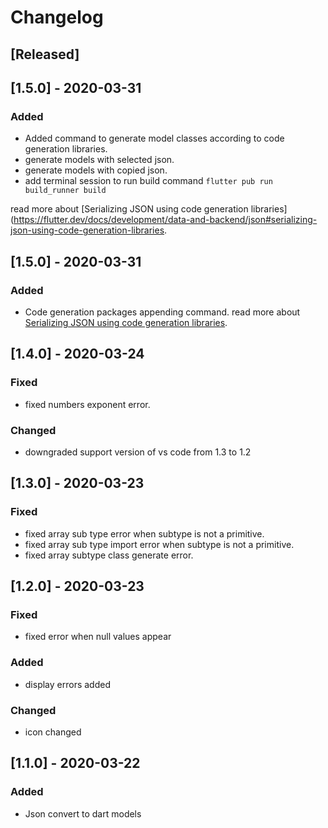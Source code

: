 # Changelog

## [Released]

## [1.5.0] - 2020-03-31

### Added

- Added command to generate model classes according to code generation libraries.  
- generate models with selected json.  
- generate models with copied json.  
- add terminal session to run build command `flutter pub run build_runner build`

read more about [Serializing JSON using code generation libraries](https://flutter.dev/docs/development/data-and-backend/json#serializing-json-using-code-generation-libraries. 

## [1.5.0] - 2020-03-31

### Added
- Code generation packages appending command. read more about [Serializing JSON using code generation libraries](https://flutter.dev/docs/development/data-and-backend/json#serializing-json-using-code-generation-libraries). 
  

## [1.4.0] - 2020-03-24

### Fixed
- fixed numbers exponent error.

### Changed
- downgraded support version of vs code from 1.3 to 1.2

## [1.3.0] - 2020-03-23

### Fixed
- fixed array sub type error when subtype is not a primitive.
- fixed array sub type import error when subtype is not a primitive.
- fixed array subtype class generate error.

## [1.2.0] - 2020-03-23

### Fixed
 - fixed error when null values appear

### Added
 - display errors added

### Changed
- icon changed

## [1.1.0] - 2020-03-22
### Added
 - Json convert to dart models